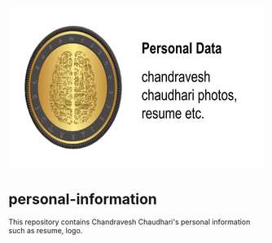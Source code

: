 <div align="center">
  <img src="https://github.com/chandraveshchaudhari/personal-information/blob/66f598c0c24142e5efd0b7ed77c7d4d971be3e19/logos/my%20github%20logo%20template-personal%20data%20small.png" width="640" height="320">
</div>

# personal-information
This repository contains Chandravesh Chaudhari's personal information such as resume, logo.
